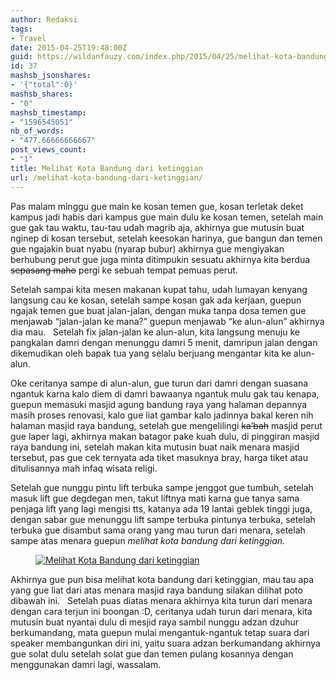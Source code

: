 ```yaml
---
author: Redaksi
tags:
- Travel
date: 2015-04-25T19:48:00Z
guid: https://wildanfauzy.com/index.php/2015/04/25/melihat-kota-bandung-dari-ketinggian/
id: 37
mashsb_jsonshares:
- '{"total":0}'
mashsb_shares:
- "0"
mashsb_timestamp:
- "1596545051"
nb_of_words:
- "477.66666666667"
post_views_count:
- "1"
title: Melihat Kota Bandung dari ketinggian
url: /melihat-kota-bandung-dari-ketinggian/
---
```


Pas malam minggu gue main ke kosan temen gue, kosan terletak deket kampus jadi habis dari kampus gue main dulu ke kosan temen, setelah main gue gak tau waktu, tau-tau udah magrib aja, akhirnya gue mutusin buat nginep di kosan tersebut, setelah keesokan harinya, gue bangun dan temen gue ngajakin buat nyabu (nyarap bubur) akhirnya gue mengiyakan berhubung perut gue juga minta ditimpukin sesuatu akhirnya kita berdua <s>sepasang maho</s>&nbsp;pergi ke sebuah tempat pemuas perut. 

Setelah sampai kita mesen makanan kupat tahu, udah lumayan kenyang langsung cau ke kosan, setelah sampe kosan gak ada kerjaan, guepun ngajak temen gue buat jalan-jalan, dengan muka tanpa dosa temen gue menjawab &#8220;jalan-jalan ke mana?&#8221; guepun menjawab &#8220;ke alun-alun&#8221; akhirnya dia mau. &nbsp; Setelah fix jalan-jalan ke alun-alun, kita langsung menuju ke pangkalan damri dengan menunggu damri 5 menit, damripun jalan dengan dikemudikan oleh bapak tua yang selalu berjuang mengantar kita ke alun-alun. &nbsp; &nbsp; 

Oke ceritanya sampe di alun-alun, gue turun dari damri dengan suasana ngantuk karna kalo diem di damri bawaanya ngantuk mulu gak tau kenapa, guepun memasuki masjid agung bandung raya yang halaman depannya masih proses renovasi, kalo gue liat gambar kalo jadinnya bakal keren nih halaman masjid raya bandung, setelah gue mengelilingi <s>ka&#8217;bah</s>&nbsp;masjid perut gue laper lagi, akhirnya makan batagor pake kuah dulu, di pinggiran masjid raya bandung ini, setelah makan kita mutusin buat naik menara masjid tersebut, pas gue cek ternyata ada tiket masuknya bray, harga tiket atau ditulisannya mah infaq wisata religi. &nbsp; 

Setelah gue nunggu pintu lift terbuka sampe jenggot gue tumbuh, setelah masuk lift gue degdegan men, takut liftnya mati karna gue tanya sama penjaga lift yang lagi mengisi tts, katanya ada 19 lantai geblek tinggi juga, dengan sabar gue menunggu lift sampe terbuka pintunya terbuka, setelah terbuka gue disambut sama orang yang mau turun dari menara, setelah sampe atas menara guepun _melihat kota bandung dari ketinggian._

<div class="wp-block-image">
  <figure class="aligncenter"><a href="http://wildanfauzyart.files.wordpress.com/2015/04/02c19-0ee7b-img-20141116-00581.jpg"><img src="https://wildanfauzyart.files.wordpress.com/2020/04/a3b86-0ee7b-img-20141116-00581.jpg?w=768" alt="Melihat Kota Bandung dari ketinggian" data-recalc-dims="1" /></a></figure>
</div>

Akhirnya gue pun bisa melihat kota bandung dari ketinggian, mau tau apa yang gue liat dari atas menara masjid raya bandung silakan dilihat poto dibawah ini. &nbsp; Setelah puas diatas menara akhirnya kita turun dari menara dengan cara terjun ini boongan :D, ceritanya udah turun dari menara, kita mutusin buat nyantai dulu di mesjid raya sambil nunggu adzan dzuhur berkumandang, mata guepun mulai mengantuk-ngantuk tetap suara dari speaker membangunkan diri ini, yaitu suara adzan berkumandang akhirnya gue solat dulu setelah solat gue dan temen pulang kosannya dengan menggunakan damri lagi, wassalam.